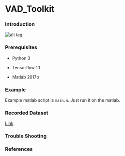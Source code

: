 # VAD_Toolkit
### Introduction
![alt tag](https://user-images.githubusercontent.com/24668469/32532813-2b9c59aa-c490-11e7-8a30-a39de5aedc98.jpg)
### Prerequisites
- Python 3

- Tensorflow 1.1

- Matlab 2017b
### Example
Example matlab script is `main.m`. Just run it on the matlab.




### Recorded Dataset
[Link](http://sail.ipdisk.co.kr:80/publist/VOL1/Database/VAD_DB/Recorded_data.zip)

### Trouble Shooting
### References
